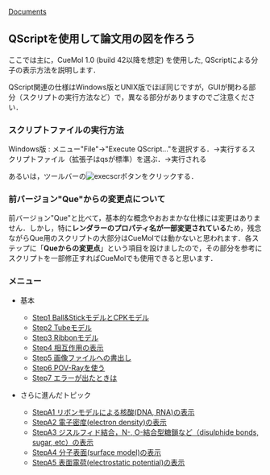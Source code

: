 [Documents](../../Documents)

## QScriptを使用して論文用の図を作ろう

ここでは主に，CueMol 1.0 (build 42以降を想定) を使用した, QScriptによる分子の表示方法を説明します．

QScript関連の仕様はWindows版とUNIX版でほぼ同じですが，GUIが関わる部分（スクリプトの実行方法など）で，異なる部分がありますのでご注意ください．

### スクリプトファイルの実行方法
Windows版
:   メニュー"File"->"Execute QScript..."を選択する．→実行するスクリプトファイル（拡張子はqsが標準）を選ぶ．→実行される<br />

あるいは，ツールバーの![execscr](../../assets/images/Documents/QScriptのチュートリアル/execscr.png)ボタンをクリックする．


### 前バージョン"Que"からの変更点について
前バージョン"Que"と比べて，基本的な概念やおおまかな仕様には変更はありません．しかし，特に**レンダラーのプロパティ名が一部変更されている**ため，残念ながらQue用のスクリプトの大部分はCueMolでは動かないと思われます．各ステップに「**Queからの変更点**」という項目を設けましたので，その部分を参考にスクリプトを一部修正すればCueMolでも使用できると思います．
### メニュー

* 基本
    * [Step1 Ball&StickモデルとCPKモデル](../../Documents/QScriptのチュートリアル/Step1)
    * [Step2 Tubeモデル](../../Documents/QScriptのチュートリアル/Step2)
    * [Step3 Ribbonモデル](../../Documents/QScriptのチュートリアル/Step3)
    * [Step4 相互作用の表示](../../Documents/QScriptのチュートリアル/Step4)
    * [Step5 画像ファイルへの書出し](../../Documents/QScriptのチュートリアル/Step5)
    * [Step6 POV-Rayを使う](../../Documents/QScriptのチュートリアル/Step6)
    * [Step7 エラーが出たときは](../../Documents/QScriptのチュートリアル/Step7)

* さらに進んだトピック 
    * [StepA1 リボンモデルによる核酸(DNA, RNA)の表示](../../Documents/QScriptのチュートリアル/StepA1)
    * [StepA2 電子密度(electron density)の表示](../../Documents/QScriptのチュートリアル/StepA2)
    * [StepA3 ジスルフィド結合，N-, O-結合型糖鎖など（disulphide bonds, sugar, etc）の表示](../../Documents/QScriptのチュートリアル/StepA3)
    * [StepA4 分子表面(surface model)の表示](../../Documents/QScriptのチュートリアル/StepA4)
    * [StepA5 表面電荷(electrostatic potential)の表示](../../Documents/QScriptのチュートリアル/StepA5)